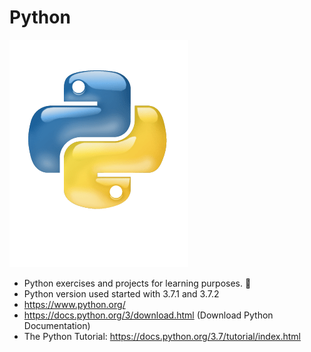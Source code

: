 # Python

![](images/python-logo-glassy.png)
* Python exercises and projects for learning purposes. :house_with_garden:
* Python version used started with 3.7.1 and 3.7.2
* https://www.python.org/
* https://docs.python.org/3/download.html (Download Python Documentation)
* The Python Tutorial: https://docs.python.org/3.7/tutorial/index.html
